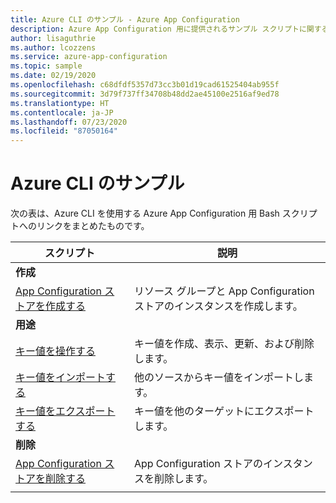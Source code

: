 ```yaml
---
title: Azure CLI のサンプル - Azure App Configuration
description: Azure App Configuration 用に提供されるサンプル スクリプトに関する情報
author: lisaguthrie
ms.author: lcozzens
ms.service: azure-app-configuration
ms.topic: sample
ms.date: 02/19/2020
ms.openlocfilehash: c68dfdf5357d73cc3b01d19cad61525404ab955f
ms.sourcegitcommit: 3d79f737ff34708b48dd2ae45100e2516af9ed78
ms.translationtype: HT
ms.contentlocale: ja-JP
ms.lasthandoff: 07/23/2020
ms.locfileid: "87050164"
---
```

# <a name="azure-cli-samples"></a>Azure CLI のサンプル

次の表は、Azure CLI を使用する Azure App Configuration 用 Bash スクリプトへのリンクをまとめたものです。

| スクリプト | 説明 |
|-|-|
|**作成**||
| [App Configuration ストアを作成する](./scripts/cli-create-service.md) | リソース グループと App Configuration ストアのインスタンスを作成します。  |
|**用途**||
| [キー値を操作する](./scripts/cli-work-with-keys.md) | キー値を作成、表示、更新、および削除します。 |
| [キー値をインポートする](./scripts/cli-import.md) | 他のソースからキー値をインポートします。 |
| [キー値をエクスポートする](./scripts/cli-export.md) | キー値を他のターゲットにエクスポートします。 |
|**削除**||
| [App Configuration ストアを削除する](./scripts/cli-delete-service.md) | App Configuration ストアのインスタンスを削除します。  |
| | |
